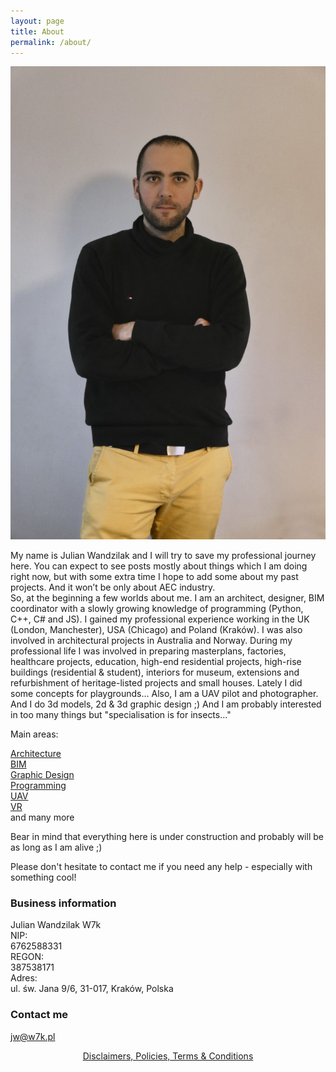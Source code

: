 ```yaml
---
layout: page
title: About
permalink: /about/
---
```

  
![Me](/images/JWLarge.png)  

My name is Julian Wandzilak and I will try to save my professional journey here. You can expect to see posts mostly about things which I am doing right now, but with some extra time I hope to add some about my past projects. And it won’t be only about AEC industry.   
So, at the beginning a few worlds about me. I am an architect, designer, BIM coordinator with a slowly growing knowledge of programming (Python, C++, C# and JS). I gained my professional experience working in the UK (London, Manchester), USA (Chicago) and Poland (Kraków). I was also involved in architectural projects in Australia and Norway. 
During my professional life I was involved in preparing masterplans, factories, healthcare projects, education, high-end residential projects, high-rise buildings (residential & student), interiors for museum, extensions and refurbishment of heritage-listed projects and small houses. Lately I did some concepts for playgrounds… 
Also, I am a UAV pilot and photographer. And I do 3d models, 2d & 3d graphic design ;) And I am probably interested in too many things but "specialisation is for insects..."


Main areas:

[Architecture](https://w7k.pl/architecture/)  
[BIM](https://w7k.pl/bim/)  
[Graphic Design](https://w7k.pl/gd/)  
[Programming](https://w7k.pl/code/)  
[UAV](https://w7k.pl/uav/)  
[VR](https://w7k.pl/vr/)  
and many more  

Bear in mind that everything here is under construction and probably will be as long as I am alive ;)  
  
Please don't hesitate to contact me if you need any help - especially with something cool!  
  
### Business information 

Julian Wandzilak W7k  
NIP:  
6762588331  
REGON:  
387538171  
Adres:  
ul. św. Jana 9/6, 31-017, Kraków, Polska  

### Contact me

jw@w7k.pl


<div style="text-align:center">
  <a href="https://w7k.pl/terms/">Disclaimers, Policies, Terms & Conditions</a>
</div>
